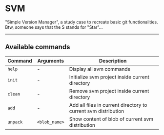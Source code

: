 # SVM
"Simple Version Manager", a study case to recreate basic git functionalities.  
Btw, someone says that the S stands for "Star"...

---

## Available commands

| Command | Arguments | Description |
|---------|-----------|-------------|
| `help`  | -         | Display all svm commands |
| `init`  | -         | Initialize svm project inside current directory |
| `clean` | -         | Remove svm project inside current directory |
| `add`   | -         | Add all files in current directory to current svm distribution |
| `unpack`| `<blob_name>` | Show content of blob of current svm distribution |
